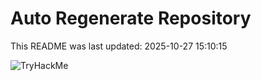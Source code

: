 # Auto Regenerate Repository

This README was last updated: 2025-10-27 15:10:15

 ![TryHackMe](https://tryhackme.com/badge/533634)